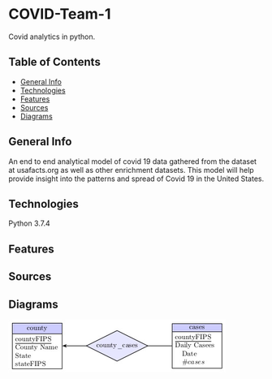 # COVID-Team-1
Covid analytics in python.

## Table of Contents
* [General Info](#General-info)
* [Technologies](#technologies)
* [Features](#features)
* [Sources](#sources)
* [Diagrams](#diagrams)

## General Info
An end to end analytical model of covid 19 data gathered from the dataset at usafacts.org as well as other enrichment datasets. This model will help provide insight into the patterns and spread of Covid 19 in the United States.

## Technologies
Python 3.7.4

## Features

## Sources

## Diagrams
![county_cases ER Diagram](./doc/images/county_cases.jpg)
